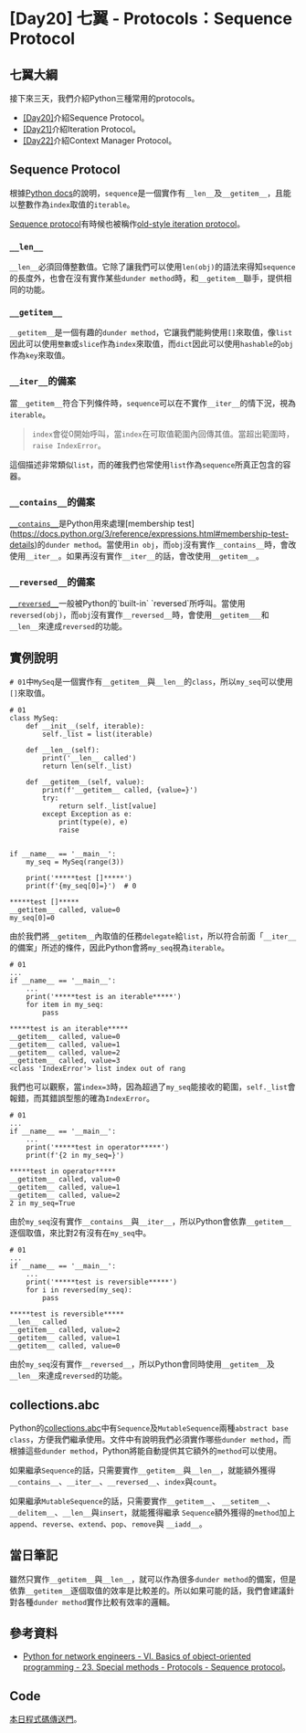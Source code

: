 # [Day20] 七翼 - Protocols：Sequence Protocol
## 七翼大綱
接下來三天，我們介紹Python三種常用的protocols。
* [[Day20]](https://ithelp.ithome.com.tw/articles/10317772)介紹Sequence Protocol。
* [[Day21]](https://ithelp.ithome.com.tw/articles/10317773)介紹Iteration Protocol。
* [[Day22]](https://ithelp.ithome.com.tw/articles/10317774)介紹Context Manager Protocol。

## Sequence Protocol
根據[Python docs](https://docs.python.org/3/glossary.html#term-sequence)的說明，`sequence`是一個實作有`__len__`及`__getitem__`，且能以整數作為`index`取值的`iterable`。

[Sequence protocol](https://docs.python.org/3/library/functions.html#iter)有時候也被稱作[old-style iteration protocol](https://discuss.python.org/t/deprecate-old-style-iteration-protocol/17863/2)。

### `__len__`
`__len__`必須回傳整數值。它除了讓我們可以使用`len(obj)`的語法來得知`sequence`的長度外，也會在沒有實作某些`dunder method`時，和`__getitem__`聯手，提供相同的功能。

### `__getitem__`
`__getitem__`是一個有趣的`dunder method`，它讓我們能夠使用`[]`來取值，像`list`因此可以使用`整數`或`slice`作為`index`來取值，而`dict`因此可以使用`hashable`的`obj`作為`key`來取值。

### `__iter__`的備案
當`__getitem__`符合下列條件時，`sequence`可以在不實作`__iter__`的情下況，視為`iterable`。

> `index`會從0開始呼叫，當`index`在可取值範圍內回傳其值。當超出範圍時，`raise IndexError`。

這個描述非常類似`list`，而的確我們也常使用`list`作為`sequence`所真正包含的容器。


### `__contains__`的備案
[`__contains__`](https://docs.python.org/3/reference/datamodel.html#object.__contains__)是Python用來處理[membership test](https://docs.python.org/3/reference/expressions.html#membership-test-details)的`dunder method`。當使用`in obj`，而`obj`沒有實作`__contains__`時，會改使用`__iter__`。如果再沒有實作`__iter__`的話，會改使用`__getitem__`。

### `__reversed__`的備案
[`__reversed__`](https://docs.python.org/3/reference/datamodel.html#object.__reversed__)一般被Python的`built-in` `reversed`所呼叫。當使用`reversed(obj)`，而`obj`沒有實作`__reversed__`時，會使用`__getitem___`和`__len__`來達成`reversed`的功能。

## 實例說明
`# 01`中`MySeq`是一個實作有`__getitem__`與`__len__`的`class`，所以`my_seq`可以使用`[]`來取值。
```python=
# 01
class MySeq:
    def __init__(self, iterable):
        self._list = list(iterable)

    def __len__(self):
        print('__len__ called')
        return len(self._list)

    def __getitem__(self, value):
        print(f'__getitem__ called, {value=}')
        try:
            return self._list[value]
        except Exception as e:
            print(type(e), e)
            raise


if __name__ == '__main__':
    my_seq = MySeq(range(3))

    print('*****test []*****')
    print(f'{my_seq[0]=}')  # 0
```
```
*****test []*****
__getitem__ called, value=0
my_seq[0]=0
```
由於我們將`__getitem__`內取值的任務`delegate`給`list`，所以符合前面「`__iter__`的備案」所述的條件，因此Python會將`my_seq`視為`iterable`。


```python=
# 01
...
if __name__ == '__main__':
    ...
    print('*****test is an iterable*****')
    for item in my_seq:
        pass
```
```
*****test is an iterable*****
__getitem__ called, value=0
__getitem__ called, value=1
__getitem__ called, value=2
__getitem__ called, value=3
<class 'IndexError'> list index out of rang
```
我們也可以觀察，當`index=3`時，因為超過了`my_seq`能接收的範圍，`self._list`會報錯，而其錯誤型態的確為`IndexError`。
```python=
# 01
...
if __name__ == '__main__':
    ...
    print('*****test in operator*****')
    print(f'{2 in my_seq=}')
```
```
*****test in operator*****
__getitem__ called, value=0
__getitem__ called, value=1
__getitem__ called, value=2
2 in my_seq=True
```
由於`my_seq`沒有實作`__contains__`與`__iter__`，所以Python會依靠`__getitem__`逐個取值，來比對2有沒有在`my_seq`中。

```python=
# 01
...
if __name__ == '__main__':
    ...
    print('*****test is reversible*****')
    for i in reversed(my_seq):  
        pass
```
```
*****test is reversible*****
__len__ called
__getitem__ called, value=2
__getitem__ called, value=1
__getitem__ called, value=0
```
由於`my_seq`沒有實作`__reversed__`，所以Python會同時使用`__getitem__`及`__len__`來達成`reversed`的功能。

## collections.abc
Python的[collections.abc](https://docs.python.org/3/library/collections.abc.html)中有`Sequence`及`MutableSequence`兩種`abstract base class`，方便我們繼承使用。文件中有說明我們必須實作哪些`dunder method`，而根據這些`dunder method`，Python將能自動提供其它額外的`method`可以使用。

如果繼承`Sequence`的話，只需要實作`__getitem__`與`__len__`，就能額外獲得`__contains__`、`__iter__`、`__reversed__`、`index`與`count`。

如果繼承`MutableSequence`的話，只需要實作`__getitem__`、 `__setitem__`、`__delitem__`、`__len__`與`insert`，就能獲得繼承
`Sequence`額外獲得的`method`加上`append`、`reverse`、`extend`、`pop`、`remove`與 `__iadd__`。

## 當日筆記
雖然只實作`__getitem__`與`__len__`，就可以作為很多`dunder method`的備案，但是依靠`__getitem__`逐個取值的效率是比較差的。所以如果可能的話，我們會建議針對各種`dunder method`實作比較有效率的邏輯。

## 參考資料
* [Python for network engineers - VI. Basics of object-oriented programming - 23. Special methods - Protocols - Sequence protocol](https://pyneng.readthedocs.io/en/latest/book/23_oop_special_methods/sequence_protocol.html)。

## Code
[本日程式碼傳送門](https://github.com/jrycw/py10wings/tree/master/src/07_protocols/day20_sequence_protocol)。